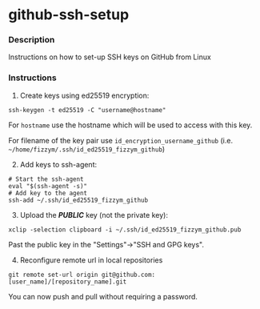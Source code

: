 # github-ssh-setup


### Description
Instructions on how to set-up SSH keys on GitHub from Linux

### Instructions
1) Create keys using ed25519 encryption:
```
ssh-keygen -t ed25519 -C "username@hostname"
```
For ```hostname``` use the hostname which will be used to access with this key.

For filename of the key pair use ```id_encryption_username_github``` (i.e. ```~/home/fizzym/.ssh/id_ed25519_fizzym_github```)


2) Add keys to ssh-agent:
```
# Start the ssh-agent
eval "$(ssh-agent -s)"
# Add key to the agent
ssh-add ~/.ssh/id_ed25519_fizzym_github
```

3) Upload the ***PUBLIC*** key (not the private key):
```
xclip -selection clipboard -i ~/.ssh/id_ed25519_fizzym_github.pub 
```
Past the public key in the "Settings"->"SSH and GPG keys".

4) Reconfigure remote url in local repositories
```
git remote set-url origin git@github.com:[user_name]/[repository_name].git
```

You can now push and pull without requiring a password.

